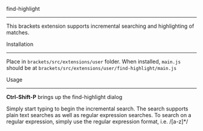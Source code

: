 find-highlight
***************

This brackets extension supports incremental searching and highlighting of matches.

Installation
***************
Place in ```brackets/src/extensions/user``` folder.
When installed, ```main.js``` should be at ```brackets/src/extensions/user/find-highlight/main.js```

Usage
***************

**Ctrl-Shift-P** brings up the find-highlight dialog

Simply start typing to begin the incremental search. The search supports
plain text searches as well as regular expression searches. To search on 
a regular expression, simply use the regular expression format, i.e. /[a-z]*/

